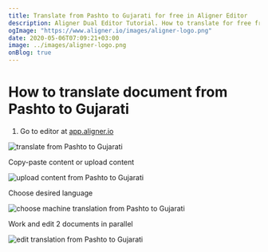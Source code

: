 ```yaml
---
title: Translate from Pashto to Gujarati for free in Aligner Editor
description: Aligner Dual Editor Tutorial. How to translate for free from Pashto to Gujarati. Aligner is multilingual document management platform. 
ogImage: "https://www.aligner.io/images/aligner-logo.png"
date: 2020-05-06T07:09:21+03:00
image: ../images/aligner-logo.png
onBlog: true
---
```


# How to translate document from Pashto to Gujarati

1. Go to editor at [app.aligner.io](https://app.aligner.io "Aligner App web page")

![translate from Pashto to Gujarati](../aligner-blank-editor.png "translate from Pashto to Gujarati")

Copy-paste content or upload content

![upload content from Pashto to Gujarati](../aligner-uploaded-document.png "upload content from Pashto to Gujarati")

Choose desired language

![choose machine translation from Pashto to Gujarati](../aligner-language-dropdown.png "choose machine translation from Pashto to Gujarati")

Work and edit 2 documents in parallel

![edit translation from Pashto to Gujarati](../aligner-double-sitded-editor.png "edit translation from Pashto to Gujarati")

